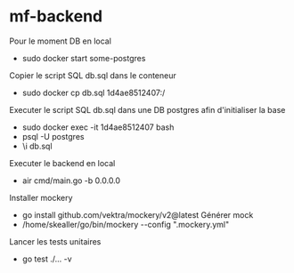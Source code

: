 # mf-backend

Pour le moment DB en local
- sudo docker start some-postgres

Copier le script SQL db.sql dans le conteneur
- sudo docker cp db.sql 1d4ae8512407:/

Executer le script SQL db.sql dans une DB postgres afin d'initialiser la base
- sudo docker exec -it 1d4ae8512407 bash
- psql -U postgres
- \i db.sql

Executer le backend en local
- air cmd/main.go -b 0.0.0.0

Installer mockery
- go install github.com/vektra/mockery/v2@latest
Générer mock
- /home/skealler/go/bin/mockery --config ".mockery.yml"

Lancer les tests unitaires
- go test ./... -v